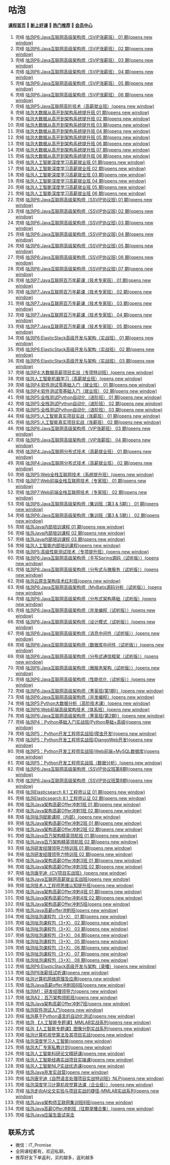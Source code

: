 # 咕泡

#### [**课程首页**](https://www.itpromise.cloud/) 💖 [**新上好课**](https://www.itpromise.cloud/list/xshk.html) 💖 [**热门推荐**](https://www.itpromise.cloud/list/rmtj.html) 💖 [**会员中心**](https://www.itpromise.cloud/list/vip.html)

1. 完结 [咕泡P6:Java互联网高级架构师（SVIP涨薪班） 01 期(opens new window)](https://ke.gupaoedu.cn/course/vip/288)
2. 完结 [咕泡P6:Java互联网高级架构师（SVIP涨薪班） 02 期(opens new window)](https://ke.gupaoedu.cn/course/vip/288)
3. 完结 [咕泡P6:Java互联网高级架构师（SVIP涨薪班） 03 期(opens new window)](https://ke.gupaoedu.cn/course/vip/288)
4. 完结 [咕泡P6:Java互联网高级架构师（SVIP涨薪班） 04 期(opens new window)](https://ke.gupaoedu.cn/course/vip/288)
5. 完结 [咕泡P6:Java互联网高级架构师（SVIP涨薪班） 05 期(opens new window)](https://ke.gupaoedu.cn/course/vip/288)
6. 完结 [咕泡P6:Java互联网高级架构师（SVIP涨薪班） 06 期(opens new window)](https://ke.gupaoedu.cn/course/vip/288)
7. 完结 [咕泡P5:Java互联网高阶技术（高薪就业班）(opens new window)](https://ke.gupaoedu.cn/course/vip/292)
8. 完结 [咕泡大数据从高开到架构系统提升班 01 期(opens new window)](https://ke.gupaoedu.cn/course/vip/293)
9. 完结 [咕泡大数据从高开到架构系统提升班 02 期(opens new window)](https://ke.gupaoedu.cn/course/vip/293)
10. 完结 [咕泡大数据从高开到架构系统提升班 03 期(opens new window)](https://ke.gupaoedu.cn/course/vip/293)
11. 完结 [咕泡大数据从高开到架构系统提升班 04 期(opens new window)](https://ke.gupaoedu.cn/course/vip/293)
12. 完结 [咕泡大数据从高开到架构系统提升班 05 期(opens new window)](https://ke.gupaoedu.cn/course/vip/293)
13. 完结 [咕泡大数据从高开到架构系统提升班 06 期(opens new window)](https://ke.gupaoedu.cn/course/vip/293)
14. 完结 [咕泡大数据从高开到架构系统提升班 07 期(opens new window)](https://ke.gupaoedu.cn/course/vip/293)
15. 完结 [咕泡大数据从高开到架构系统提升班 08 期(opens new window)](https://ke.gupaoedu.cn/course/vip/293)
16. 完结 [咕泡人工智能深度学习高薪就业班 01 期(opens new window)](https://ke.gupaoedu.cn/course/vip/294)
17. 完结 [咕泡人工智能深度学习高薪就业班 02 期(opens new window)](https://ke.gupaoedu.cn/course/vip/294)
18. 完结 [咕泡人工智能深度学习高薪就业班 03 期(opens new window)](https://ke.gupaoedu.cn/course/vip/294)
19. 完结 [咕泡人工智能深度学习高薪就业班 04 期(opens new window)](https://ke.gupaoedu.cn/course/vip/294)
20. 完结 [咕泡人工智能深度学习高薪就业班 05 期(opens new window)](https://ke.gupaoedu.cn/course/vip/294)
21. 完结 [咕泡人工智能深度学习高薪就业班 06 期(opens new window)](https://ke.gupaoedu.cn/course/vip/294)
22. 完结 [咕泡P6:Java互联网高级架构师（SSVIP协议班) 01 期(opens new window)](https://ke.gupaoedu.cn/course/vip/297)
23. 完结 [咕泡P6:Java互联网高级架构师（SSVIP协议班) 02 期(opens new window)](https://ke.gupaoedu.cn/course/vip/297)
24. 完结 [咕泡P6:Java互联网高级架构师（SSVIP协议班) 03 期(opens new window)](https://ke.gupaoedu.cn/course/vip/297)
25. 完结 [咕泡P6:Java互联网高级架构师（SSVIP协议班) 04 期(opens new window)](https://ke.gupaoedu.cn/course/vip/297)
26. 完结 [咕泡P6:Java互联网高级架构师（SSVIP协议班) 05 期(opens new window)](https://ke.gupaoedu.cn/course/vip/297)
27. 完结 [咕泡P6:Java互联网高级架构师（SSVIP协议班) 06 期(opens new window)](https://ke.gupaoedu.cn/course/vip/297)
28. 完结 [咕泡P6:Java互联网高级架构师（SSVIP协议班) 07 期(opens new window)](https://ke.gupaoedu.cn/course/vip/297)
29. 完结 [咕泡P7:Java互联网百万年薪课（技术专家班） 01 期(opens new window)](https://ke.gupaoedu.cn/course/vip/1000)
30. 完结 [咕泡P7:Java互联网百万年薪课（技术专家班） 02 期(opens new window)](https://ke.gupaoedu.cn/course/vip/1000)
31. 完结 [咕泡P7:Java互联网百万年薪课（技术专家班） 03 期(opens new window)](https://ke.gupaoedu.cn/course/vip/1000)
32. 完结 [咕泡P7:Java互联网百万年薪课（技术专家班） 04 期(opens new window)](https://ke.gupaoedu.cn/course/vip/1000)
33. 完结 [咕泡P7:Java互联网百万年薪课（技术专家班） 05 期(opens new window)](https://ke.gupaoedu.cn/course/vip/1000)
34. 完结 [咕泡P6:ElasticStack高级开发与架构（实战班） 01 期(opens new window)](https://ke.gupaoedu.cn/course/vip/1002)
35. 完结 [咕泡P6:ElasticStack高级开发与架构（实战班） 02 期(opens new window)](https://ke.gupaoedu.cn/course/vip/1002)
36. 完结 [咕泡P6:ElasticStack高级开发与架构（实战班） 03 期(opens new window)](https://ke.gupaoedu.cn/course/vip/1002)
37. 完结 [咕泡P4:大数据高薪项目实战（专项特训班）(opens new window)](https://ke.gupaoedu.cn/course/vip/1004)
38. 完结 [咕泡人工智能机器学习（高薪就业班）(opens new window)](https://ke.gupaoedu.cn/course/vip/1007)
39. 完结 [咕泡P4:软件测试零基础入门（就业班） 01 期(opens new window)](https://ke.gupaoedu.cn/course/vip/1008)
40. 完结 [咕泡P4:软件测试零基础入门（就业班） 02 期(opens new window)](https://ke.gupaoedu.cn/course/vip/1008)
41. 完结 [咕泡P5:全栈测试Python自动化（进阶班） 01 期(opens new window)](https://ke.gupaoedu.cn/course/vip/1010)
42. 完结 [咕泡P5:全栈测试Python自动化（进阶班） 02 期(opens new window)](https://ke.gupaoedu.cn/course/vip/1010)
43. 完结 [咕泡P5:全栈测试Python自动化（进阶班） 03 期(opens new window)](https://ke.gupaoedu.cn/course/vip/1010)
44. 完结 [咕泡P5:人工智能真实项目实战（涨薪班） 01 期(opens new window)](https://ke.gupaoedu.cn/course/vip/1013)
45. 完结 [咕泡P5:人工智能真实项目实战（涨薪班） 02 期(opens new window)](https://ke.gupaoedu.cn/course/vip/1013)
46. 完结 [咕泡P6:Java互联网高级架构师（VIP涨薪班） 03 期(opens new window)](https://ke.gupaoedu.cn/course/vip/1042)
47. 完结 [咕泡P6:Java互联网高级架构师（VIP涨薪班） 04 期(opens new window)](https://ke.gupaoedu.cn/course/vip/1042)
48. 完结 [咕泡P4:Java互联网分布式技术（高薪就业班） 01 期(opens new window)](https://ke.gupaoedu.cn/course/vip/1048)
49. 完结 [咕泡P4:Java互联网分布式技术（高薪就业班） 02 期(opens new window)](https://ke.gupaoedu.cn/course/vip/1048)
50. 完结 [咕泡P5:Web全栈互联网技术（系统提升班）(opens new window)](https://ke.gupaoedu.cn/course/vip/1072)
51. 完结 [咕泡P7:Web前端全栈互联网技术（专家班） 01 期(opens new window)](https://ke.gupaoedu.cn/course/vip/1095)
52. 完结 [咕泡P7:Web前端全栈互联网技术（专家班） 02 期(opens new window)](https://ke.gupaoedu.cn/course/vip/1095)
53. 完结 [咕泡P6:Java互联网高级架构师（集训班（第3 & 5期）） 01 期(opens new window)](https://ke.gupaoedu.cn/course/vip/1099)
54. 完结 [咕泡P6:Java互联网高级架构师（集训班（第3 & 5期）） 02 期(opens new window)](https://ke.gupaoedu.cn/course/vip/1099)
55. 完结 [咕泡Java内部培训课程 01 期(opens new window)](https://ke.gupaoedu.cn/course/vip/1117)
56. 完结 [咕泡Java内部培训课程 02 期(opens new window)](https://ke.gupaoedu.cn/course/vip/1117)
57. 完结 [咕泡Java内部培训课程 03 期(opens new window)](https://ke.gupaoedu.cn/course/vip/1117)
58. 完结 [咕泡人工智能内部培训课程(opens new window)](https://ke.gupaoedu.cn/course/vip/1128)
59. 完结 [咕泡P5:高级性能测试技术（专项提升班）(opens new window)](https://ke.gupaoedu.cn/course/vip/1132)
60. 完结 [咕泡P6:Java互联网高级架构师（手写Spring源码（试听版））(opens new window)](https://ke.gupaoedu.cn/course/vip/1230)
61. 完结 [咕泡P6:Java互联网高级架构师（分布式与微服务（试听版））(opens new window)](https://ke.gupaoedu.cn/course/vip/1231)
62. 完结 [咕泡云原生架构技术红利班(opens new window)](https://ke.gupaoedu.cn/course/vip/1240)
63. 完结 [咕泡P6:Java互联网高级架构师（MyBatis源码分析（试听版））(opens new window)](https://ke.gupaoedu.cn/course/vip/1242)
64. 完结 [咕泡P6:Java互联网高级架构师（分布式架构基础（试听版）(opens new window)](https://ke.gupaoedu.cn/course/vip/1243)
65. 完结 [咕泡P6:Java互联网高级架构师（并发编程（试听版））(opens new window)](https://ke.gupaoedu.cn/course/vip/1244)
66. 完结 [咕泡P6:Java互联网高级架构师（设计模式（试听版））(opens new window)](https://ke.gupaoedu.cn/course/vip/1248)
67. 完结 [咕泡P6:Java互联网高级架构师（消息中间件（试听版））(opens new window)](https://ke.gupaoedu.cn/course/vip/1250)
68. 完结 [咕泡P6:Java互联网高级架构师（数据库中间件（试听版））(opens new window)](https://ke.gupaoedu.cn/course/vip/1251)
69. 完结 [咕泡P6:Java互联网高级架构师（分布式通信框架（试听版））(opens new window)](https://ke.gupaoedu.cn/course/vip/1252)
70. 完结 [咕泡P6:Java互联网高级架构师（微服务架构（试听版））(opens new window)](https://ke.gupaoedu.cn/course/vip/1253)
71. 完结 [咕泡P6:Java互联网高级架构师（性能优化（试听版））(opens new window)](https://ke.gupaoedu.cn/course/vip/1254)
72. 完结 [咕泡P6:Java互联网高级架构师（菁英班(第1期)）(opens new window)](https://ke.gupaoedu.cn/course/vip/1281)
73. 完结 [咕泡P6:Java互联网高级架构师（并发编程）(opens new window)](https://ke.gupaoedu.cn/course/vip/1289)
74. 完结 [咕泡P5:Python大数据分析（高阶技术课）(opens new window)](https://ke.gupaoedu.cn/course/vip/1298)
75. 完结 [咕泡P6:Web前端高级架构技术（体系班）(opens new window)](https://ke.gupaoedu.cn/course/vip/1299)
76. 完结 [咕泡P6:Java互联网高级架构师（菁英班(第2期)）(opens new window)](https://ke.gupaoedu.cn/course/vip/1300)
77. 完结 [咕泡P4：Python基础入门实战班(Python基础+高级)(opens new window)](https://ke.gupaoedu.cn/course/vip/1337)
78. 完结 [咕泡P5：Python开发工程师实战班(爬虫开发)(opens new window)](https://ke.gupaoedu.cn/course/vip/1338)
79. 完结 [咕泡P5：Python开发工程师实战班(DjangoWeb开发)(opens new window)](https://ke.gupaoedu.cn/course/vip/1339)
80. 完结 [咕泡P5：Python开发工程师实战班(Web前端+MySQL数据库)(opens new window)](https://ke.gupaoedu.cn/course/vip/1340)
81. 完结 [咕泡P5：Python开发工程师实战班（数据分析）(opens new window)](https://ke.gupaoedu.cn/course/vip/1343)
82. 完结 [咕泡P6:Java互联网高级架构师（SSVIP协议班第8期)(opens new window)](https://ke.gupaoedu.cn/course/vip/1356)
83. 完结 [咕泡P6:Java互联网高级架构师（SSVIP协议班第9期)(opens new window)](https://ke.gupaoedu.cn/course/vip/1378)
84. 完结 [咕泡Elasticsearch 8.1 工程师认证 01 期(opens new window)](https://ke.gupaoedu.cn/course/vip/1387)
85. 完结 [咕泡Elasticsearch 8.1 工程师认证 02 期(opens new window)](https://ke.gupaoedu.cn/course/vip/1387)
86. 完结 [咕泡Java架构高薪Offer冲刺1班 01 期(opens new window)](https://ke.gupaoedu.cn/course/vip/1430)
87. 完结 [咕泡Java架构高薪Offer冲刺1班 02 期(opens new window)](https://ke.gupaoedu.cn/course/vip/1430)
88. 完结 [咕泡咕泡赋能课程（内部）(opens new window)](https://ke.gupaoedu.cn/course/vip/1445)
89. 完结 [咕泡Java架构高薪Offer冲刺2班 01 期(opens new window)](https://ke.gupaoedu.cn/course/vip/1482)
90. 完结 [咕泡Java架构高薪Offer冲刺2班 02 期(opens new window)](https://ke.gupaoedu.cn/course/vip/1482)
91. 完结 [咕泡Java百万架构精英领航班 01 期(opens new window)](https://ke.gupaoedu.cn/course/vip/1508)
92. 完结 [咕泡Java百万架构精英领航班 02 期(opens new window)](https://ke.gupaoedu.cn/course/vip/1508)
93. 完结 [咕泡研发经理领导力特训班 01 期(opens new window)](https://ke.gupaoedu.cn/course/vip/1509)
94. 完结 [咕泡研发经理领导力特训班 02 期(opens new window)](https://ke.gupaoedu.cn/course/vip/1509)
95. 完结 [咕泡Java架构高薪Offer冲刺3班 01 期(opens new window)](https://ke.gupaoedu.cn/course/vip/1520)
96. 完结 [咕泡Java架构高薪Offer冲刺3班 02 期(opens new window)](https://ke.gupaoedu.cn/course/vip/1520)
97. 完结 [咕泡唐宇迪《CV项目实战班》(opens new window)](https://ke.gupaoedu.cn/course/vip/1531)
98. 完结 [咕泡Java互联网高薪就业实战班(opens new window)](https://ke.gupaoedu.cn/course/vip/1544)
99. 完结 [咕泡技术人工程师思维认知提升班(opens new window)](https://ke.gupaoedu.cn/course/vip/1545)
100. 完结 [咕泡Java架构高薪Offer冲刺4班 01 期(opens new window)](https://ke.gupaoedu.cn/course/vip/1547)
101. 完结 [咕泡Java架构高薪Offer冲刺4班 02 期(opens new window)](https://ke.gupaoedu.cn/course/vip/1547)
102. 完结 [咕泡Java架构高薪Offer冲刺5班(opens new window)](https://ke.gupaoedu.cn/course/vip/1585)
103. 完结 [咕泡Java高薪offer冲刺班(opens new window)](https://ke.gupaoedu.cn/course/vip/1586)
104. 完结 [咕泡咕泡课程包（3+X） 01 期(opens new window)](https://ke.gupaoedu.cn/course/vip/1607)
105. 完结 [咕泡咕泡课程包（3+X） 02 期(opens new window)](https://ke.gupaoedu.cn/course/vip/1607)
106. 完结 [咕泡咕泡课程包（3+X） 03 期(opens new window)](https://ke.gupaoedu.cn/course/vip/1607)
107. 完结 [咕泡咕泡课程包（3+X） 04 期(opens new window)](https://ke.gupaoedu.cn/course/vip/1607)
108. 完结 [咕泡咕泡课程包（3+X） 05 期(opens new window)](https://ke.gupaoedu.cn/course/vip/1607)
109. 完结 [咕泡咕泡课程包（3+X） 06 期(opens new window)](https://ke.gupaoedu.cn/course/vip/1607)
110. 完结 [咕泡咕泡课程包（3+X） 07 期(opens new window)](https://ke.gupaoedu.cn/course/vip/1607)
111. 完结 [咕泡咕泡课程包（3+X） 08 期(opens new window)](https://ke.gupaoedu.cn/course/vip/1607)
112. 完结 [咕泡P6:ElasticStack高级开发与架构（录播）(opens new window)](https://ke.gupaoedu.cn/course/vip/1616)
113. 完结 [咕泡P6涨薪班试听课(opens new window)](https://ke.gupaoedu.cn/course/vip/1675)
114. 完结 [咕泡计算机网络原理及应用(opens new window)](https://ke.gupaoedu.cn/course/vip/1720)
115. 完结 [咕泡Java高薪offer冲刺班6班(opens new window)](https://ke.gupaoedu.cn/course/vip/1729)
116. 完结 [咕泡M1：研发经理领导力(opens new window)](https://ke.gupaoedu.cn/course/vip/1776)
117. 完结 [咕泡A2：百万架构领航班(opens new window)](https://ke.gupaoedu.cn/course/vip/1777)
118. 完结 [咕泡Java架构高薪Offer冲刺7班(opens new window)](https://ke.gupaoedu.cn/course/vip/1802)
119. 完结 [咕泡软件测试入门(opens new window)](https://ke.gupaoedu.cn/course/vip/1809)
120. 完结 [咕泡基于Python语言的自动化测试(opens new window)](https://ke.gupaoedu.cn/course/vip/1810)
121. 完结 [咕泡 【人工智能专题课】MMLAB实战系列(opens new window)](https://ke.gupaoedu.cn/course/vip/1824)
122. 完结 [咕泡【人工智能专题课】图像分割实战系列(opens new window)](https://ke.gupaoedu.cn/course/vip/1825)
123. 完结 [咕泡计算机视觉算法及其项目实战(opens new window)](https://ke.gupaoedu.cn/course/vip/1826)
124. 完结 [咕泡深度学习人工智能(opens new window)](https://ke.gupaoedu.cn/course/vip/1831)
125. 完结 [咕泡大厂专家私教计划(opens new window)](https://ke.gupaoedu.cn/course/vip/1837)
126. 完结 [咕泡人工智能科研论文精研课(opens new window)](https://ke.gupaoedu.cn/course/vip/1839)
127. 完结 [咕泡人工智能经典实战项目实操课(opens new window)](https://ke.gupaoedu.cn/course/vip/1840)
128. 完结 [咕泡人工智能NLP实战优选课(opens new window)](https://ke.gupaoedu.cn/course/vip/1842)
129. 完结 [咕泡Java并发实战营(opens new window)](https://ke.gupaoedu.cn/course/vip/1848)
130. 完结 [咕泡唐宇迪《自然语言处理项目实战特训班》NLP(opens new window)](https://ke.gupaoedu.cn/course/vip/1852)
131. 完结 [咕泡深度学习计算机视觉算法课（企业级））(opens new window)](https://ke.gupaoedu.cn/course/vip/1859)
132. 完结 [咕泡⾛向AI论⽂实验与项⽬实战的捷径-MMLAB实战系列(opens new window)](https://ke.gupaoedu.cn/course/vip/1863)
133. 完结 [咕泡Java架构师互联网集训班8班(opens new window)](https://ke.gupaoedu.cn/course/vip/1868)
134. 完结 [咕泡Java高薪Offer冲刺班（往期录播合集）(opens new window)](https://ke.gupaoedu.cn/course/vip/1873)
135. 完结 [咕泡Java应届生面试突击](https://ke.gupaoedu.cn/course/vip/1877)

## **联系方式**
-  微信：IT_Promise
-  全网课程都有，欢迎私聊。
-  推荐好友下单返利，买的越多，返利越多
